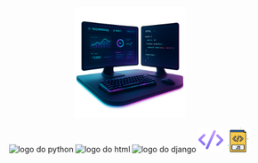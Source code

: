 <!DOCTYPE html>
<html lang="pt-BR">
<head>
    <meta charset="UTF-8">
    <meta name="viewport" content="width=device-width, initial-scale=1.0">
    
  
</head>
<body>
    <p align="center">
  <img src="imagens\ChatGPT ImagePC.png" alt="logo do python" width="200px">
</p>


   <p align="center">
  <img src="https://images.icon-icons.com/112/PNG/512/python_18894.png" alt="logo do python" width="45px">
  <img src="https://images.icon-icons.com/2790/PNG/96/html_filetype_icon_177535.png" alt="logo do html" width="45px">
  <img src="https://images.icon-icons.com/2790/PNG/96/css_filetype_icon_177544.png" alt="logo do django" width="45px">
    <img src="imagens\codigo.png" width="45px">
    <img src="imagens\script-java.png" alt="logo do javascript" width="45px">
</p>


    
</body>
</html>